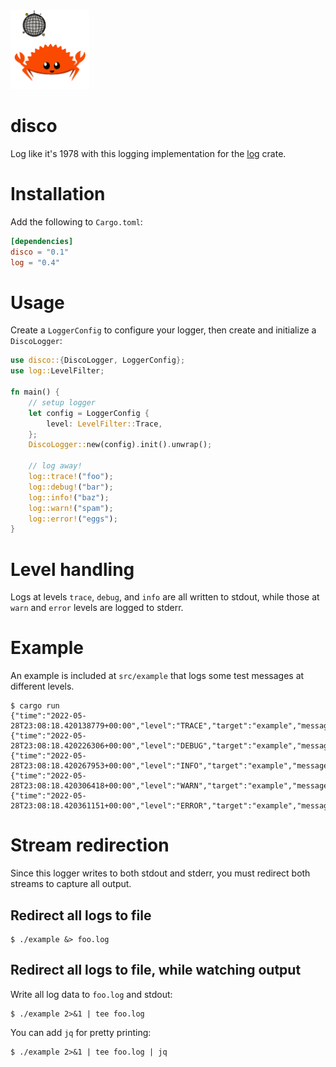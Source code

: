 <img src="images/disco.gif" alt="disco logo" width="25%"/>

# disco
Log like it's 1978 with this logging implementation for the [log](https://crates.io/crates/log) crate.

# Installation
Add the following to `Cargo.toml`:
```toml
[dependencies]
disco = "0.1"
log = "0.4"
```

# Usage
Create a `LoggerConfig` to configure your logger, then create and initialize a `DiscoLogger`:
```rust
use disco::{DiscoLogger, LoggerConfig};
use log::LevelFilter;

fn main() {
    // setup logger
    let config = LoggerConfig {
        level: LevelFilter::Trace,
    };
    DiscoLogger::new(config).init().unwrap();

    // log away!
    log::trace!("foo");
    log::debug!("bar");
    log::info!("baz");
    log::warn!("spam");
    log::error!("eggs");
}
```

# Level handling
Logs at levels `trace`, `debug`, and `info` are all written to stdout, while those at `warn` and `error` levels are logged to stderr.

# Example
An example is included at `src/example` that logs some test messages at different levels.

```shell
$ cargo run
{"time":"2022-05-28T23:08:18.420138779+00:00","level":"TRACE","target":"example","message":"foo"}
{"time":"2022-05-28T23:08:18.420226306+00:00","level":"DEBUG","target":"example","message":"bar"}
{"time":"2022-05-28T23:08:18.420267953+00:00","level":"INFO","target":"example","message":"baz"}
{"time":"2022-05-28T23:08:18.420306418+00:00","level":"WARN","target":"example","message":"spam"}
{"time":"2022-05-28T23:08:18.420361151+00:00","level":"ERROR","target":"example","message":"eggs"}
```

# Stream redirection
Since this logger writes to both stdout and stderr, you must redirect both streams to capture all output.

## Redirect all logs to file
```shell
$ ./example &> foo.log
```

## Redirect all logs to file, while watching output
Write all log data to `foo.log` and stdout:
```shell
$ ./example 2>&1 | tee foo.log
```

You can add `jq` for pretty printing:
```shell
$ ./example 2>&1 | tee foo.log | jq
```
